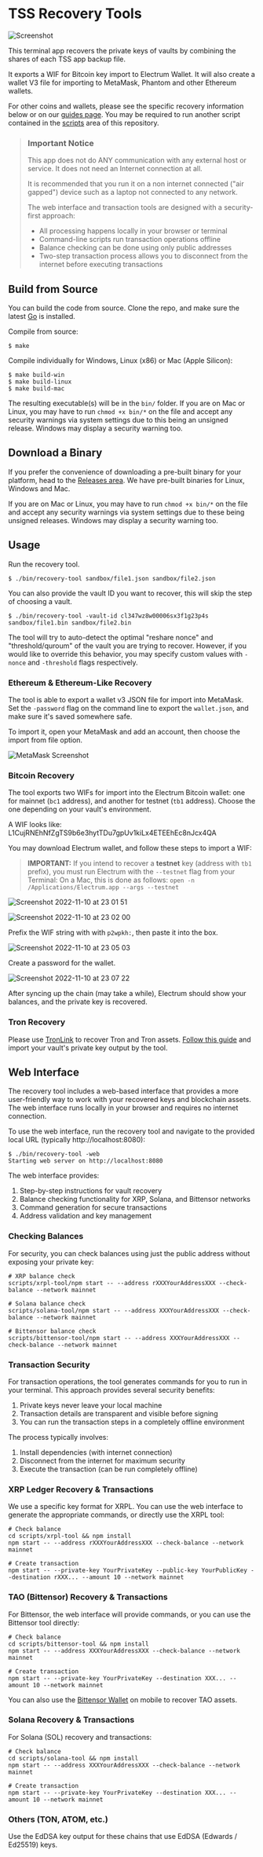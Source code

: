 # TSS Recovery Tools
![Screenshot](https://github.com/user-attachments/assets/d1ab307a-6059-44d1-828a-be27d0fb9944)

This terminal app recovers the private keys of vaults by combining the shares of each TSS app backup file.

It exports a WIF for Bitcoin key import to Electrum Wallet. It will also create a wallet V3 file for importing to MetaMask, Phantom and other Ethereum wallets.

For other coins and wallets, please see the specific recovery information below or on our [guides page](https://docs.iofinnet.com/docs/disaster-recovery).
You may be required to run another script contained in the [scripts](./scripts) area of this repository.

> ### **Important Notice**
>
> This app does not do ANY communication with any external host or service. It does not need an Internet connection at all.
>
> It is recommended that you run it on a non internet connected ("air gapped") device such as a laptop not connected to any network.
>
> The web interface and transaction tools are designed with a security-first approach:
> - All processing happens locally in your browser or terminal
> - Command-line scripts run transaction operations offline
> - Balance checking can be done using only public addresses
> - Two-step transaction process allows you to disconnect from the internet before executing transactions

## Build from Source

You can build the code from source. Clone the repo, and make sure the latest [Go](http://go.dev) is installed.

Compile from source:

```
$ make
```

Compile individually for Windows, Linux (x86) or Mac (Apple Silicon):

```
$ make build-win
$ make build-linux
$ make build-mac
```

The resulting executable(s) will be in the `bin/` folder. If you are on Mac or Linux, you may have to run `chmod +x bin/*` on the file and accept any security warnings via system settings due to this being an unsigned release. Windows may display a security warning too.

## Download a Binary

If you prefer the convenience of downloading a pre-built binary for your platform, head to the [Releases area](https://github.com/IoFinnet/io-vault-disaster-recovery-cli/releases). We have pre-built binaries for Linux, Windows and Mac.

If you are on Mac or Linux, you may have to run `chmod +x bin/*` on the file and accept any security warnings via system settings due to these being unsigned releases. Windows may display a security warning too.

## Usage

Run the recovery tool.

```
$ ./bin/recovery-tool sandbox/file1.json sandbox/file2.json
```

You can also provide the vault ID you want to recover, this will skip the step of choosing a vault.

```
$ ./bin/recovery-tool -vault-id cl347wz8w00006sx3f1g23p4s sandbox/file1.bin sandbox/file2.bin
```

The tool will try to auto-detect the optimal "reshare nonce" and "threshold/quroum" of the vault you are trying to recover.
However, if you would like to override this behavior, you may specify custom values with `-nonce` and `-threshold` flags respectively.

### Ethereum & Ethereum-Like Recovery

The tool is able to export a wallet v3 JSON file for import into MetaMask. Set the `-password` flag on the command line to export the `wallet.json`, and make sure it's saved somewhere safe.

To import it, open your MetaMask and add an account, then choose the import from file option.

![MetaMask Screenshot](https://github.com/IoFinnet/io-vault-disaster-recovery-cli/assets/1255926/c7be2913-5f63-4bec-b5ff-09c0559d05b3)

### Bitcoin Recovery

The tool exports two WIFs for import into the Electrum Bitcoin wallet: one for mainnet (`bc1` address), and another for testnet (`tb1` address).
Choose the one depending on your vault's environment.

A WIF looks like: L1CujRNEhNfZgTS9b6e3hytTDu7gpUv1kiLx4ETEEhEc8nJcx4QA

You may download Electrum wallet, and follow these steps to import a WIF:

> **IMPORTANT:** If you intend to recover a **testnet** key (address with `tb1` prefix), you must run Electrum with the `--testnet` flag from your Terminal:
> On a Mac, this is done as follows:
> `open -n /Applications/Electrum.app --args --testnet`

![Screenshot 2022-11-10 at 23 01 51](https://user-images.githubusercontent.com/1255926/201128017-98226fa6-4729-4581-b4a8-d612d7f37b81.png)

![Screenshot 2022-11-10 at 23 02 00](https://user-images.githubusercontent.com/1255926/201128076-712df60e-bb51-4274-bc26-3f925035bf45.png)

Prefix the WIF string with with `p2wpkh:`, then paste it into the box.

![Screenshot 2022-11-10 at 23 05 03](https://user-images.githubusercontent.com/1255926/201129826-03da8a86-aa1d-4615-a5d0-c31c49818629.png)

Create a password for the wallet.

![Screenshot 2022-11-10 at 23 07 22](https://user-images.githubusercontent.com/1255926/201131143-97039c52-3bff-4ada-9dfb-f8b176db580d.png)

After syncing up the chain (may take a while), Electrum should show your balances, and the private key is recovered.

### Tron Recovery

Please use [TronLink](https://www.tronlink.org) to recover Tron and Tron assets. [Follow this guide](https://support.tronlink.org/hc/en-us/articles/5982285631769-How-to-Import-Your-Account-in-TronLink-Wallet-Extension) and import your vault's private key output by the tool.

## Web Interface

The recovery tool includes a web-based interface that provides a more user-friendly way to work with your recovered keys and blockchain assets. The web interface runs locally in your browser and requires no internet connection.

To use the web interface, run the recovery tool and navigate to the provided local URL (typically http://localhost:8080):

```
$ ./bin/recovery-tool -web
Starting web server on http://localhost:8080
```

The web interface provides:

1. Step-by-step instructions for vault recovery
2. Balance checking functionality for XRP, Solana, and Bittensor networks
3. Command generation for secure transactions
4. Address validation and key management

### Checking Balances

For security, you can check balances using just the public address without exposing your private key:

```
# XRP balance check
scripts/xrpl-tool/npm start -- --address rXXXYourAddressXXX --check-balance --network mainnet

# Solana balance check
scripts/solana-tool/npm start -- --address XXXYourAddressXXX --check-balance --network mainnet

# Bittensor balance check
scripts/bittensor-tool/npm start -- --address XXXYourAddressXXX --check-balance --network mainnet
```

### Transaction Security

For transaction operations, the tool generates commands for you to run in your terminal. This approach provides several security benefits:

1. Private keys never leave your local machine
2. Transaction details are transparent and visible before signing
3. You can run the transaction steps in a completely offline environment

The process typically involves:
1. Install dependencies (with internet connection)
2. Disconnect from the internet for maximum security
3. Execute the transaction (can be run completely offline)

### XRP Ledger Recovery & Transactions

We use a specific key format for XRPL. You can use the web interface to generate the appropriate commands, or directly use the XRPL tool:

```
# Check balance
cd scripts/xrpl-tool && npm install
npm start -- --address rXXXYourAddressXXX --check-balance --network mainnet

# Create transaction
npm start -- --private-key YourPrivateKey --public-key YourPublicKey --destination rXXX... --amount 10 --network mainnet
```

### TAO (Bittensor) Recovery & Transactions

For Bittensor, the web interface will provide commands, or you can use the Bittensor tool directly:

```
# Check balance
cd scripts/bittensor-tool && npm install
npm start -- --address XXXYourAddressXXX --check-balance --network mainnet

# Create transaction
npm start -- --private-key YourPrivateKey --destination XXX... --amount 10 --network mainnet
```

You can also use the [Bittensor Wallet](https://bittensor.com/wallet) on mobile to recover TAO assets.

### Solana Recovery & Transactions

For Solana (SOL) recovery and transactions:

```
# Check balance
cd scripts/solana-tool && npm install
npm start -- --address XXXYourAddressXXX --check-balance --network mainnet

# Create transaction
npm start -- --private-key YourPrivateKey --destination XXX... --amount 10 --network mainnet
```

### Others (TON, ATOM, etc.)

Use the EdDSA key output for these chains that use EdDSA (Edwards / Ed25519) keys.

